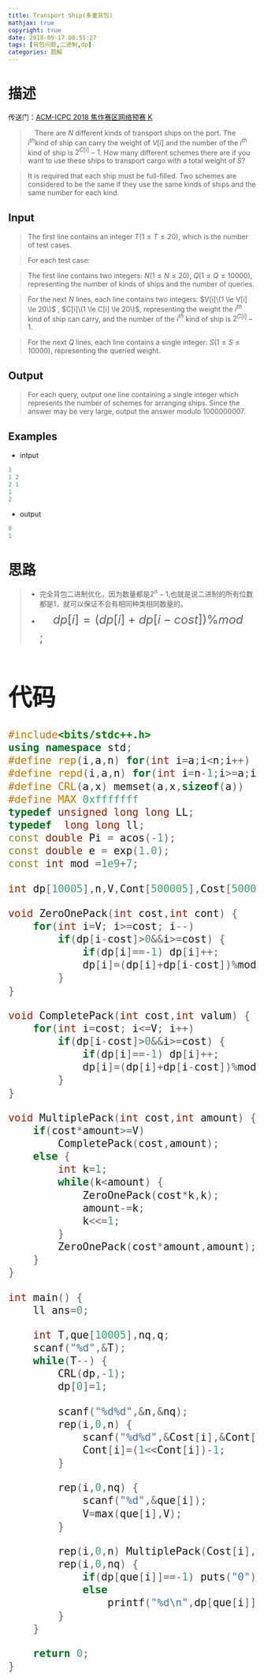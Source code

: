 ```yaml
---
title: Transport Ship(多重背包)
mathjax: true
copyright: true
date: 2018-09-17 00:55:27
tags: [背包问题,二进制,dp]
categories: 题解
---
```

# 描述
传送门：[ACM-ICPC 2018 焦作赛区网络预赛 K](https://nanti.jisuanke.com/t/31720)

>&emsp;There are $N$ different kinds of transport ships on the port. The $i^{th}$kind of ship can carry the weight of $V[i]$ and the number of the $i^{th}$ kind of ship is $2^{C[i]} - 1$. How many different schemes there are if you want to use these ships to transport cargo with a total weight of $S$?

> It is required that each ship must be full-filled. Two schemes are considered to be the same if they use the same kinds of ships and the same number for each kind.

<!--more-->
## Input
> The first line contains an integer $T(1 \le T \le 20)$, which is the number of test cases.

> For each test case:

> The first line contains two integers: $N(1 \le N \le 20)$, $Q(1 \le Q \le 10000)$, representing the number of kinds of ships and the number of queries.

> For the next $N$ lines, each line contains two integers: $V[i]\(1 \le V[i] \le 20\)$ , $C[i]\(1 \le C[i] \le 20\)$, representing the weight the $i^{th}$ kind of ship can carry, and the number of the $i^{th}$ kind of ship is $2^{C[i]} - 1$.

> For the next $Q$ lines, each line contains a single integer: $S(1 \le S \le 10000)$, representing the queried  weight.

## Output
> For each query, output one line containing a single integer which represents the number of schemes for arranging ships. Since the answer may be very large, output the answer modulo $1000000007$.

## Examples
* intput
```c++
1
1 2
2 1
1
2
```
* output
```c++
0
1
```

# 思路
>* 完全背包二进制优化，因为数量都是$2^n-1$,也就是说二进制的所有位数都是1，就可以保证不会有相同种类相同数量的。
>* <font size=5 >$$dp[i]=(dp[i]+dp[i-cost]) \% mod$$<front>;

# 代码
```c++
#include<bits/stdc++.h>
using namespace std;
#define rep(i,a,n) for(int i=a;i<n;i++)
#define repd(i,a,n) for(int i=n-1;i>=a;i--)
#define CRL(a,x) memset(a,x,sizeof(a))
#define MAX 0xfffffff
typedef unsigned long long LL;
typedef  long long ll;
const double Pi = acos(-1);
const double e = exp(1.0);
const int mod =1e9+7;

int dp[10005],n,V,Cont[500005],Cost[500005];

void ZeroOnePack(int cost,int cont) {
    for(int i=V; i>=cost; i--)
        if(dp[i-cost]>0&&i>=cost) {
            if(dp[i]==-1) dp[i]++;
            dp[i]=(dp[i]+dp[i-cost])%mod;
        }
}

void CompletePack(int cost,int valum) {
    for(int i=cost; i<=V; i++)
        if(dp[i-cost]>0&&i>=cost) {
            if(dp[i]==-1) dp[i]++;
            dp[i]=(dp[i]+dp[i-cost])%mod;
        }
}

void MultiplePack(int cost,int amount) {
    if(cost*amount>=V)
        CompletePack(cost,amount);
    else {
        int k=1;
        while(k<amount) {
            ZeroOnePack(cost*k,k);
            amount-=k;
            k<<=1;
        }
        ZeroOnePack(cost*amount,amount);
    }
}

int main() {
    ll ans=0;

    int T,que[10005],nq,q;
    scanf("%d",&T);
    while(T--) {
        CRL(dp,-1);
        dp[0]=1;

        scanf("%d%d",&n,&nq);
        rep(i,0,n) {
            scanf("%d%d",&Cost[i],&Cont[i]);
            Cont[i]=(1<<Cont[i])-1;
        }

        rep(i,0,nq) {
            scanf("%d",&que[i]);
            V=max(que[i],V);
        }

        rep(i,0,n) MultiplePack(Cost[i],Cont[i]);、
        rep(i,0,nq) {
            if(dp[que[i]]==-1) puts("0");
            else
                printf("%d\n",dp[que[i]]);
        }
    }

    return 0;
}


```
